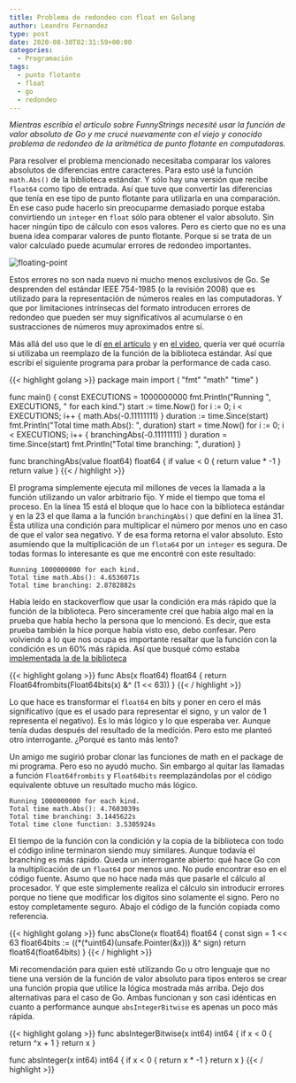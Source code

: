 ```yaml
---
title: Problema de redondeo con float en Golang
author: Leandro Fernandez
type: post
date: 2020-08-30T02:31:59+00:00
categories:
  - Programación
tags:
  - punto flotante
  - float
  - go
  - redondeo
---
```

 

_Mientras escribía el artículo sobre FunnyStrings necesité usar la función de valor absoluto de Go y me crucé nuevamente con el viejo y conocido problema de redondeo de la aritmética de punto flotante en computadoras._

Para resolver el problema mencionado necesitaba comparar los valores absolutos de diferencias entre caracteres. Para esto usé la función `math.Abs()` de la biblioteca estándar. Y sólo hay una versión que recibe `float64` como tipo de entrada. Así que tuve que convertir las diferencias que tenía en ese tipo de punto flotante para utilizarla en una comparación. En ese caso pude hacerlo sin preocuparme demasiado porque estaba convirtiendo un `integer` en `float` sólo para obtener el valor absoluto. Sin hacer ningún tipo de cálculo con esos valores. Pero es cierto que no es una buena idea comparar valores de punto flotante. Porque si se trata de un valor calculado puede acumular errores de redondeo importantes.

![floating-point](/2020/09/floating-point.png)

Estos errores no son nada nuevo ni mucho menos exclusivos de Go. Se desprenden del estándar IEEE 754-1985 (o la revisión 2008) que es utilizado para la representación de números reales en las computadoras. Y que por limitaciones intrínsecas del formato introducen errores de redondeo que pueden ser muy significativos al acumularse o en sustracciones de números muy aproximados entre sí.

Más allá del uso que le dí [en el artículo](/como-optimizar-recorrido-de-arrays) y en [el video][1], quería ver qué ocurría si utilizaba un reemplazo de la función de la biblioteca estándar. Así que escribí el siguiente programa para probar la performance de cada caso.

{{< highlight golang >}}
package main
import (
	"fmt"
	"math"
	"time"
)

func main() {
	const EXECUTIONS = 1000000000
	fmt.Println("Running ", EXECUTIONS, " for each kind.")
	start := time.Now()
	for i := 0; i < EXECUTIONS; i++ {
		math.Abs(-0.11111111)
	}
	duration := time.Since(start)
	fmt.Println("Total time math.Abs(): ", duration)
	start = time.Now()
	for i := 0; i < EXECUTIONS; i++ {
		branchingAbs(-0.11111111)
	}
	duration = time.Since(start)
	fmt.Println("Total time branching: ", duration)
}

func branchingAbs(value float64) float64 {
	if value < 0 {
		return value * -1
	}
	return value
}
{{< / highlight >}}

El programa simplemente ejecuta mil millones de veces la llamada a la función utilizando un valor arbitrario fijo. Y mide el tiempo que toma el proceso. En la línea 15 está el bloque que lo hace con la biblioteca estándar y en la 23 el que llama a la función `branchingAbs()` que definí en la línea 31. Ésta utiliza una condición para multiplicar el número por menos uno en caso de que el valor sea negativo. Y de esa forma retorna el valor absoluto. Esto asumiendo que la multiplicación de un `flota64` por un `integer` es segura. De todas formas lo interesante es que me encontré con este resultado:

```
Running 1000000000 for each kind.
Total time math.Abs(): 4.6536071s
Total time branching: 2.8782882s
```

Había leído en stackoverflow que usar la condición era más rápido que la función de la biblioteca. Pero sinceramente creí que había algo mal en la prueba que había hecho la persona que lo mencionó. Es decir, que esta prueba también la hice porque había visto eso, debo confesar. Pero volviendo a lo que nos ocupa es importante resaltar que la función con la condición es un 60% más rápida. Así que busqué cómo estaba [implementada la de la biblioteca](https://github.com/golang/go/blob/master/src/math/abs.go#L12)

{{< highlight golang >}}
func Abs(x float64) float64 {
	return Float64frombits(Float64bits(x) &^ (1 << 63))
}
{{< / highlight >}}

Lo que hace es transformar el `float64` en bits y poner en cero el más significativo (que es el usado para representar el signo, y un valor de 1 representa el negativo). Es lo más lógico y lo que esperaba ver. Aunque tenía dudas después del resultado de la medición. Pero esto me planteó otro interrogante. ¿Porqué es tanto más lento? 

Un amigo me sugirió probar clonar las funciones de math en el package de mi programa. Pero eso no ayudó mucho. Sin embargo al quitar las llamadas a función `Float64frombits` y `Float64bits` reemplazándolas por el código equivalente obtuve un resultado mucho más lógico. 

```
Running 1000000000 for each kind.
Total time math.Abs(): 4.7603039s
Total time branching: 3.1445622s
Total time clone function: 3.5305924s
```

El tiempo de la función con la condición y la copia de la biblioteca con todo el código inline terminaron siendo muy similares. Aunque todavía el branching es más rápido. Queda un interrogante abierto: qué hace Go con la multiplicación de un `float64` por menos uno. No pude encontrar eso en el código fuente. Asumo que no hace nada más que pasarle el cálculo al procesador. Y que este simplemente realiza el cálculo sin introducir errores porque no tiene que modificar los dígitos sino solamente el signo. Pero no estoy completamente seguro. Abajo el código de la función copiada como referencia.

{{< highlight golang >}}
func absClone(x float64) float64 {
    const sign = 1 << 63
    float64bits := ((*(*uint64)(unsafe.Pointer(&x))) &^ sign)
    return float64(float64bits)
}
{{< / highlight >}}

Mi recomendación para quien esté utilizando Go u otro lenguaje que no tiene una versión de la función de valor absoluto para tipos enteros se crear una función propia que utilice la lógica mostrada más arriba. Dejo dos alternativas para el caso de Go. Ambas funcionan y son casi idénticas en cuanto a performance aunque `absIntegerBitwise` es apenas un poco más rápida.

{{< highlight golang >}}
func absIntegerBitwise(x int64) int64 {
	if x < 0 {
		return ^x + 1
	}
	return x
}

func absInteger(x int64) int64 {
	if x < 0 {
		return x * -1
	}
	return x
}
{{< / highlight >}}

 [1]: https://www.youtube.com/watch?v=6mVvV6dnld4